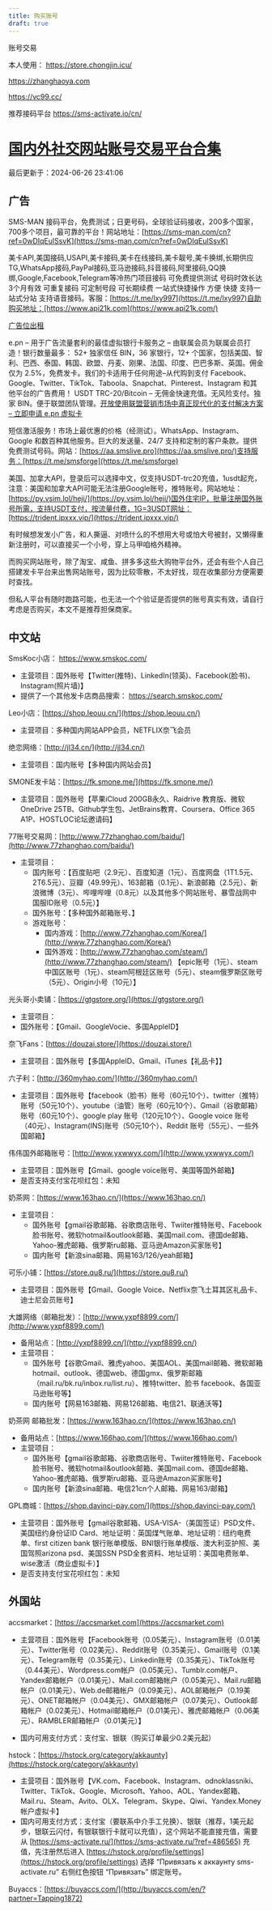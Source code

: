 ```yaml
---
title: 购买账号
draft: true
---
```

账号交易

本人使用： https://store.chongjin.icu/

https://zhanghaoya.com

https://vc99.cc/

推荐接码平台
https://sms-activate.io/cn/



# [国内外社交网站账号交易平台合集](https://233heji.com/643.html)

最后更新于：2024-06-26 23:41:06

## 广告

SMS-MAN 接码平台，免费测试；日更号码，全球验证码接收，200多个国家，700多个项目，最可靠的平台！网站地址：[https://sms-man.com/cn?ref=0wDIqEulSsvK](https://sms-man.com/cn?ref=0wDIqEulSsvK)

美卡API,美国接码,USAPI,美卡接码,美卡在线接码,美卡靓号,美卡换绑,长期供应TG,WhatsApp接码,PayPal接码,亚马逊接码,抖音接码,阿里接码,QQ换绑,Google,Facebook,Telegram等冷热门项目接码 可免费提供测试 号码时效长达3个月有效 可重复接码 可定制号段 可长期续费 一站式快捷操作 方便 快捷 支持一站式分站 支持语音接码。客服：[https://t.me/lxy997](https://t.me/lxy997)自助购买地址：[https://www.api21k.com](https://www.api21k.com/)

[广告位出租](https://233heji.com/product/%E5%85%A8%E7%AB%99%E6%A0%87%E9%A2%98%E4%B8%8B%E6%96%B9%E5%B9%BF%E5%91%8A%E4%BD%8D)

e.pn – 用于广告流量套利的最佳虚拟银行卡服务之 – 由联属会员为联属会员打造！银行数量最多： 52+ 独家信任 BIN，36 家银行，12+ 个国家，包括美国、智利、巴西、泰国、韩国、欧盟、丹麦、刚果、法国、印度、巴巴多斯、英国。佣金仅为 2.5%，免费发卡。我们的卡适用于任何用途–从代购到支付 Facebook、Google、Twitter、TikTok、Taboola、Snapchat、Pinterest、Instagram 和其他平台的广告费用！ USDT TRC-20/Bitcoin – 无佣金快速充值。无风险支付。独家 BIN。便于联盟团队管理。[开放使用联盟营销市场中真正现代化的支付解决方案 – 立即申请 e.pn 虚拟卡](https://e.pn/?ref=233heji&utm_source=233heji_blog&utm_medium=cpl&utm_campaign=EPN_banner&utm_term=233heji&utm_content=banners&roistat_referrer=233heji&roistat=233heji_blog_EPN_banner_banners)

短信激活服务！市场上最优惠的价格（经测试）。WhatsApp、Instagram、Google 和数百种其他服务。巨大的发送量、24/7 支持和定制的客户条款。提供免费测试号码。网站：[https://aa.smslive.pro](https://aa.smslive.pro/)支持服务：[https://t.me/smsforge](https://t.me/smsforge)

美国、加拿大API，登录后可以选择中文，仅支持USDT-trc20充值，1usdt起充，注意：美国和加拿大API可能无法注册Google账号，推特账号。网站地址：[https://py.vsim.lol/heji/](https://py.vsim.lol/heji/)国外住宅IP，批量注册国外账号所需，支持USDT支付，按流量付费，1G=3USDT网址：[https://trident.ipxxx.vip/](https://trident.ipxxx.vip/)

有时候想发发小广告，和人撕逼、对喷什么的不想用大号或怕大号被封，又懒得重新注册时，可以直接买一个小号，穿上马甲咱格外精神。

而购买网站账号，除了淘宝、咸鱼、拼多多这些大购物平台外，还会有些个人自己搭建发卡平台来出售网站账号，因为比较零散，不太好找，现在收集部分方便需要时查找。

但私人平台有随时跑路可能，也无法一个个验证是否提供的账号真实有效，请自行考虑是否购买，本文不是推荐担保商家。

## 中文站

SmsKoc小店： https://www.smskoc.com/
- 主营项目：国外账号【Twitter(推特)、LinkedIn(领英)、Facebook(脸书)、Instagram(照片墙)】
- 提供了一个其他发卡店商品搜索： https://search.smskoc.com/
        
Leo小店：[https://shop.leouu.cn/](https://shop.leouu.cn/)
- 主营项目：多种国内网站APP会员，NETFLIX奈飞会员

绝恋网络：[http://jl34.cn/](http://jl34.cn/)
- 主营项目：国内账号【多种国内网站会员】
 
 SMONE发卡站：[https://fk.smone.me/](https://fk.smone.me/)
- 主营项目：国外账号【苹果iCloud 200GB永久、Raidrive 教育版、微软OneDrive 25TB、Github学生包、JetBrains教育、Coursera、Office 365 A1P、HOSTLOC论坛邀请码】
        
77账号交易网：[http://www.77zhanghao.com/baidu/](http://www.77zhanghao.com/baidu/)
- 主营项目：
	- 国内账号：【百度贴吧（2.9元）、百度知道（1元）、百度网盘（1T1.5元、2T6.5元）、豆瓣（49.99元）、163邮箱（0.1元）、新浪邮箱（2.5元）、新浪微博（3元）、哔哩哔哩（0.8元）以及其他多个网站账号、暴雪战网中国服ID账号（0.5元）】
	- 国外账号：【多种国外邮箱账号、】
	- 游戏账号：
        - 国内游戏：[http://www.77zhanghao.com/Korea/](http://www.77zhanghao.com/Korea/)
        - 国外游戏：[http://www.77zhanghao.com/steam/](http://www.77zhanghao.com/steam/) 【epic账号（1元）、steam中国区账号（1元）、steam阿根廷区账号（5元）、steam俄罗斯区账号（5元）、Origin小号（10元）】
                
光头哥小卖铺：[https://gtgstore.org/](https://gtgstore.org/)
- 主营项目：
- 国外账号：【Gmail、GoogleVocie、多国AppleID】
            
奈飞Fans：[https://douzai.store/](https://douzai.store/)
- 主营项目：国外账号【多国AppleID、Gmail、iTunes【礼品卡】】
        
六子利：[http://360myhao.com/](http://360myhao.com/)
- 主营项目：国外账号【facebook（脸书）账号（60元10个）、twitter（推特）账号（50元10个）、youtube（油管）账号（60元10个）、Gmail（谷歌邮箱）账号（60元10个）、google play 账号（120元10个）、Google voice 账号（40元）、Instagram(INS)账号（50元10个）、Reddit 账号（55元）、一些外国邮箱】
    
伟伟国外邮箱账号：[http://www.yxwwyx.com/](http://www.yxwwyx.com/)
- 主营项目：国外账号【Gmail、google voice账号、美国等国外邮箱】
- 是否支持支付宝花呗红包：未知
        
奶茶网：[https://www.163hao.cn/](https://www.163hao.cn/)
 - 主营项目：
	- 国外账号【gmail谷歌邮箱、谷歌商店账号、Twiiter推特账号、Facebook脸书账号、微软hotmail&outlook邮箱、美国mail.com、德国de邮箱、Yahoo-雅虎邮箱、俄罗斯ru邮箱、亚马逊Amazon买家账号】
	- 国内账号【新浪sina邮箱、网易163/126/yeah邮箱】
            
可乐小铺：[https://store.qu8.ru/](https://store.qu8.ru/)
- 主营项目：国外账号【Gmail、Google Voice、Netflix奈飞土耳其区礼品卡、迪士尼会员账号】
        
大雄网络（邮箱批发）：[http://www.yxpf8899.com/](http://www.yxpf8899.com/)
- 备用站点：[http://yxpf8899.cn/](http://yxpf8899.cn/)
- 主营项目：
	- 国外账号【谷歌Gmail、雅虎yahoo、美国AOL、美国mail邮箱、微软邮箱hotmail、outlook、德国web、德国gmx、俄罗斯邮箱（mail.ru/bk.ru/inbox.ru/list.ru）、推特twitter、脸书 facebook、各国亚马逊账号等】
	- 国内账号【网易163邮箱、网易126邮箱、电信21、联通沃等】
            
奶茶网 邮箱批发：[https://www.163hao.cn/](https://www.163hao.cn/)
- 备用站点：[https://www.166hao.com/](https://www.166hao.com/)
- 主营项目：
	- 国外账号【gmail谷歌邮箱、谷歌商店账号、Twiiter推特账号、Facebook脸书账号、微软hotmail&outlook邮箱、美国mail.com、德国de邮箱、Yahoo-雅虎邮箱、俄罗斯ru邮箱、亚马逊Amazon买家账号】
	- 国内账号【新浪sina邮箱、电信21cn个人邮箱、网易163/邮箱】
            
GPL商城：[https://shop.davinci-pay.com/](https://shop.davinci-pay.com/)
- 主营项目：国外账号【gmail谷歌邮箱、USA-VISA-（美国签证）PSD文件、美国纽约身份证ID Card、地址证明：英国煤气账单、地址证明：纽约电费单、first citizen bank 银行账单模版、BNI银行账单模版、澳大利亚护照、美国驾照arizona psd、美国SSN PSD全套资料、地址证明：美国电费账单、wise激活（商业虚拟卡）】
- 是否支持支付宝花呗红包：未知
        

## 外国站

accsmarket：[https://accsmarket.com](https://accsmarket.com)
- 主营项目：国外账号【Facebook账号（0.05美元）、Instagram账号（0.01美元）、Twitter账号（0.02美元）、Reddit账号（0.35美元）、Gmail账号（0.1美元）、Telegram账号（0.35美元）、Linkedin账号（0.35美元）、TikTok账号（0.44美元）、Wordpress.com帐户（0.05美元）、Tumblr.com帐户、Yandex邮箱帐户（0.01美元）、Mail.com邮箱帐户（0.05美元）、Mail.ru邮箱帐户（0.01美元）、Web.de邮箱帐户（0.09美元）、AOL邮箱帐户（0.19美元）、ONET邮箱帐户（0.04美元）、GMX邮箱帐户（0.07美元）、Outlook邮箱帐户（0.02美元）、Hotmail邮箱帐户（0.01美元）、雅虎邮箱帐户（0.06美元）、RAMBLER邮箱帐户（0.01美元）】
        
- 国内可用支付方式：支付宝、银联（购买订单最少0.2美元起）
        
hstock：[https://hstock.org/category/akkaunty](https://hstock.org/category/akkaunty)
- 主营项目：国外账号【VK.com、Facebook、Instagram、odnoklassniki、Twitter、TikTok、Google、Microsoft、Yahoo、AOL、Yandex邮箱、Mail.ru、Steam、Avito、OLX、Telegram、Skype、Qiwi、Yandex.Money帐户虚拟卡】    
- 国内可用支付方式：支付宝（要联系中介手工兑换）、银联（推荐，1美元起步，银联云闪付，有银联银行卡就可以充值），这个网站不能直接充值，需要从 [https://sms-activate.ru/](https://sms-activate.ru/?ref=486565) 充值，先注册然后进入 [https://hstock.org/profile/settings](https://hstock.org/profile/settings) 选择 “Привязать к аккаунту sms-activate.ru” 右侧红色按钮 “Привязать” 绑定账号。    

Buyaccs：[https://buyaccs.com/](http://buyaccs.com/en/?partner=Tapping1872)


